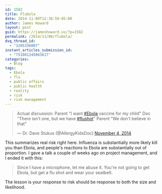 ```yaml
---
id: 1582
title: Flubola
date: 2014-11-08T12:38:59-05:00
author: James Howard
layout: post
guid: https://jameshoward.us/?p=1582
permalink: /2014/11/08/flubola/
dsq_thread_id:
  - "3205336007"
instant_articles_submission_id:
  - "751081245063617"
categories:
  - Blog
tags:
  - Ebola
  - flu
  - public affairs
  - public health
  - reality
  - risk
  - risk management
---
```

<blockquote class="twitter-tweet" lang="en"><p>Actual discussion:&#10;Parent &quot;I want <a href="https://twitter.com/hashtag/Ebola?src=hash">#Ebola</a> vaccine for my child&quot;&#10;Doc &quot;There isn&#39;t one, but we have <a href="https://twitter.com/hashtag/flushot?src=hash">#flushot</a>&quot;&#10;Parent &quot;We don&#39;t believe in that&quot;</p>&mdash; Dr. Dave Stukus (@AllergyKidsDoc) <a href="https://twitter.com/AllergyKidsDoc/status/529665665045893120">November 4, 2014</a></blockquote>
<script async src="//platform.twitter.com/widgets.js" charset="utf-8"></script>

This summarizes real risk right here.  Influenza is substantially more likely kill you than Ebola, and people's reactions to Ebola are substantially out of proportion.  I gave a talk a couple of weeks ago on project management, and I ended it with this:

> Since I have a microphone, let me abuse it.  You're not going to get Ebola, but get a flu shot and wear your seatbelt.

The lesson is your response to risk should be response to both the size and likelihood.

